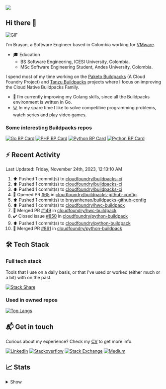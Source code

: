 ![](https://komarev.com/ghpvc/?username=brayanhenao&color=red&base=1574)

## Hi there 👋

<img alt="GIF" src="https://i.pinimg.com/originals/e4/26/70/e426702edf874b181aced1e2fa5c6cde.gif" />  


I'm Brayan, a Software Engineer based in Colombia working for [VMware](https://www.vmware.com/).

- 🎓 Education
  - BS Software Engineering, ICESI University, Colombia.
  - MSc Software Engineering Student, Andes University, Colombia.

I spend most of my time working on the [Paketo Buildpacks](https://paketo.io/) (A Cloud Foundry Project)
and [Tanzu Buildpacks](https://tanzu.vmware.com/components/buildpacks) projects where I focus on improving the Cloud
Native Buildpacks Family.

- 🌱 I’m currently improving my Golang skills, since all the Buildpacks environment is written in Go.
- 💻 In my spare time I like to solve competitive programming problems, watch series and play video games.

### Some interesting Buildpacks repos

[![Go BP Card](https://github-readme-stats.vercel.app/api/pin/?username=paketo-buildpacks&repo=go&show_owner=true)](https://github.com/paketo-buildpacks/go)
[![PHP BP Card](https://github-readme-stats.vercel.app/api/pin/?username=paketo-buildpacks&repo=php&show_owner=true)](https://github.com/paketo-buildpacks/php)
[![Python BP Card](https://github-readme-stats.vercel.app/api/pin/?username=cloudfoundry&repo=python-buildpack&show_owner=true)](https://github.com/cloudfoundry/python-buildpack)
[![Python BP Card](https://github-readme-stats.vercel.app/api/pin/?username=cloudfoundry&repo=nodejs-buildpack&show_owner=true)](https://github.com/cloudfoundry/nodejs-buildpack)

## ⚡️ Recent Activity

<!--RECENT_ACTIVITY:last_update-->
Last Updated: Friday, November 24th, 2023, 12:13:10 AM
<!--RECENT_ACTIVITY:last_update_end-->

<!--RECENT_ACTIVITY:start-->
1. ⬆️ Pushed 1 commit(s) to [cloudfoundry/buildpacks-ci](https://github.com/cloudfoundry/buildpacks-ci)<br>
2. ⬆️ Pushed 1 commit(s) to [cloudfoundry/buildpacks-ci](https://github.com/cloudfoundry/buildpacks-ci)<br>
3. ⬆️ Pushed 1 commit(s) to [cloudfoundry/buildpacks-ci](https://github.com/cloudfoundry/buildpacks-ci)<br>
4. 💪 Opened PR [#65](https://github.com/cloudfoundry/buildpacks-github-config/pull/65) in [cloudfoundry/buildpacks-github-config](https://github.com/cloudfoundry/buildpacks-github-config)<br>
5. ⬆️ Pushed 1 commit(s) to [brayanhenao/buildpacks-github-config](https://github.com/brayanhenao/buildpacks-github-config)<br>
6. ⬆️ Pushed 1 commit(s) to [cloudfoundry/hwc-buildpack](https://github.com/cloudfoundry/hwc-buildpack)<br>
7. 🎉 Merged PR [#149](https://github.com/cloudfoundry/hwc-buildpack/pull/149) in [cloudfoundry/hwc-buildpack](https://github.com/cloudfoundry/hwc-buildpack)<br>
8. ✔️ Closed issue [#850](https://github.com/cloudfoundry/python-buildpack/issues/850) in [cloudfoundry/python-buildpack](https://github.com/cloudfoundry/python-buildpack)<br>
9. ⬆️ Pushed 1 commit(s) to [cloudfoundry/python-buildpack](https://github.com/cloudfoundry/python-buildpack)<br>
10. 🎉 Merged PR [#861](https://github.com/cloudfoundry/python-buildpack/pull/861) in [cloudfoundry/python-buildpack](https://github.com/cloudfoundry/python-buildpack)<br>
<!--RECENT_ACTIVITY:end-->

## 🛠 Tech Stack

### Full tech stack

Tools that I use on a daily basis, or that I've used or worked (either much or a bit) with on the past.

[![Stack Share](https://img.shields.io/badge/Stack%20Share-0690FA.svg?&style=for-the-badge&logo=stackshare&logoColor=white)](https://stackshare.io/bhenao6/mystack)

### Used in owned repos

[![Top Langs](https://github-readme-stats.vercel.app/api/top-langs/?username=brayanhenao&layout=compact&langs_count=10)](https://github.com/anuraghazra/github-readme-stats)

## 📬 Get in touch

Curious about my experience? Check my [CV](resources/Brayan%20Henao%20CV.pdf) to get more info.

[![LinkedIn](https://img.shields.io/badge/linkedin-%230077B5.svg?&style=for-the-badge&logo=linkedin&logoColor=white)](https://www.linkedin.com/in/bhenao6/)
[![Stackoverflow](https://img.shields.io/badge/-F58025.svg?&style=for-the-badge&logo=stackoverflow&logoColor=white)](https://stackoverflow.com/users/5371842/brayan-henao)
[![Stack Exchange](https://img.shields.io/badge/-1E5397.svg?&style=for-the-badge&logo=stackexchange)](https://stackexchange.com/users/7008058/brayan-henao)
[![Medium](https://img.shields.io/badge/medium-%2312100E.svg?&style=for-the-badge&logo=medium&logoColor=white)](https://medium.com/@bhenao6)

## 📈 Stats

<details>
  <summary>Show</summary>

[![Brayan's github stats](https://github-readme-stats.vercel.app/api?username=brayanhenao&count_private=true&show_icons=true&theme=vue-dark)](https://github.com/anuraghazra/github-readme-stats)

<!--START_SECTION:waka-->
![Code Time](http://img.shields.io/badge/Code%20Time-413%20hrs%2055%20mins-blue)

![Lines of code](https://img.shields.io/badge/From%20Hello%20World%20I%27ve%20Written-350%20Thousand%20lines%20of%20code-blue)

**🐱 My GitHub Data** 

> 🏆 19 Contributions in the Year 2023
 > 
> 📦 356.5 kB Used in GitHub's Storage 
 > 
> 💼 Opted to Hire
 > 
> 📜 71 Public Repositories 
 > 
> 🔑 20 Private Repositories  
 > 
**I Mostly Code in Java** 

```text
Java                     14 repos            ██████░░░░░░░░░░░░░░░░░░░   25.93% 
Go                       10 repos            ████░░░░░░░░░░░░░░░░░░░░░   18.52% 
JavaScript               8 repos             ███░░░░░░░░░░░░░░░░░░░░░░   14.81% 
TypeScript               7 repos             ███░░░░░░░░░░░░░░░░░░░░░░   12.96% 
HTML                     5 repos             ██░░░░░░░░░░░░░░░░░░░░░░░   9.26%

```



 Last Updated on 03/01/2023 02:11:29 UTC
<!--END_SECTION:waka-->
</details>
